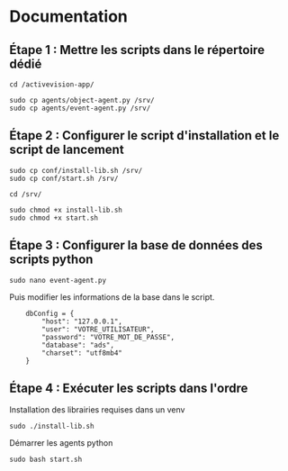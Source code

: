 # Documentation

## Étape 1 : Mettre les scripts dans le répertoire dédié

```
cd /activevision-app/
```

```
sudo cp agents/object-agent.py /srv/
sudo cp agents/event-agent.py /srv/
```

## Étape 2 : Configurer le script d'installation et le script de lancement
```
sudo cp conf/install-lib.sh /srv/
sudo cp conf/start.sh /srv/
```

```
cd /srv/
```

```
sudo chmod +x install-lib.sh
sudo chmod +x start.sh
```

## Étape 3 : Configurer la base de données des scripts python

```
sudo nano event-agent.py
```

Puis modifier les informations de la base dans le script.

```
    dbConfig = {
        "host": "127.0.0.1",
        "user": "VOTRE_UTILISATEUR",
        "password": "VOTRE_MOT_DE_PASSE",
        "database": "ads",
        "charset": "utf8mb4"
    }
```

## Étape 4 : Exécuter les scripts dans l'ordre

Installation des librairies requises dans un venv
```
sudo ./install-lib.sh
```

Démarrer les agents python
```
sudo bash start.sh
```

